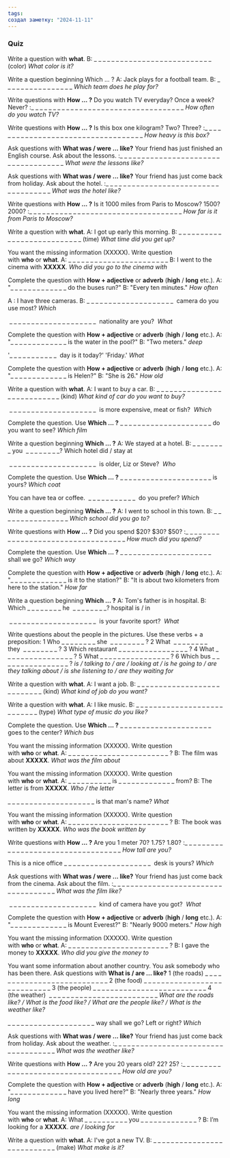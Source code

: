 ```yaml
---
tags: 
создал заметку: "2024-11-11"
---
```

### Quiz

Write a question with **what**.
B: _ _ _ _ _ _ _ _ _ _ _ _ _ _ _ _ _ _ _ _ _ _ _ _ _ _ _ (color)
	*What color is it?*


Write a question beginning  Which ... ?
A: Jack plays for a football team.
B: _ _ _ _ _ _ _ _ _ _ _ _ _ _ _ _
	*Which team does he play for?*


Write questions with **How ... ?**
Do you watch TV everyday? Once a week? Never?
:_ _ _ _ _ _ _ _ _ _ _ _ _ _ _ _ _ _ _ _ _ _ _ _ _ _ _ _ _ _ _ _ _ _ _
	*How often do you watch TV?*


Write questions with **How ... ?**
Is this box one kilogram? Two? Three?
:_ _ _ _ _ _ _ _ _ _ _ _ _ _ _ _ _ _ _ _ _ _ _ _ _ _ _ _ _ _ _ _ _ _ _
	*How heavy is this box?*


Ask questions with **What was / were ... like?**
Your friend has just finished an English course. Ask about the lessons.
:_ _ _ _ _ _ _ _ _ _ _ _ _ _ _ _ _ _ _ _ _ _ _ _ _ _ _ _ _ _ _ _ _ _ _ _
	*What were the lessons like?*


Ask questions with **What was / were ... like?**
Your friend has just come back from holiday. Ask about the hotel.
:_ _ _ _ _ _ _ _ _ _ _ _ _ _ _ _ _ _ _ _ _ _ _ _ _ _ _ _ _ _ _ _ _ _ _ _
	*What was the hotel like?*


Write questions with **How ... ?**
Is it 1000 miles from Paris to Moscow? 1500? 2000?
:_ _ _ _ _ _ _ _ _ _ _ _ _ _ _ _ _ _ _ _ _ _ _ _ _ _ _ _ _ _ _ _ _ _ _
	*How far is it from Paris to Moscow?*


Write a question with **what**.
A: I got up early this morning.
B: _ _ _ _ _ _ _ _ _ _ _ _ _ _ _ _ _ _ _ _ _ _ _ _ _ _ _ (time)
	*What time did you get up?*


You want the missing information (XXXXX). Write question with **who** or **what**.
A: _ _ _ _ _ _ _ _ _ _ _ _ _ _ _ _ _ _ _ _ _ _ _ 
B: I went to the cinema with **XXXXX**.
	*Who did you go to the cinema with*


Complete the question with **How + adjective** or **adverb** (**high** / **long** etc.).
A: "_ _ _ _ _ _ _ _ _ _ _ _ _ do the buses run?"
B: "Every ten minutes."
	*How often*


A : I have three cameras.
B: _ _ _ _ _ _ _ _ _ _ _ _ _ _ _ _ _ _ _ _  camera do you use most?
	*Which*


 _ _ _ _ _ _ _ _ _ _ _ _ _ _ _ _ _ _ _ _  nationality are you?
	 *What*


Complete the question with **How + adjective** or **adverb** (**high** / **long** etc.).
A: "_ _ _ _ _ _ _ _ _ _ _ _ _ is the water in the pool?"
B: "Two meters."
	*deep*


'_ _ _ _ _ _ _ _ _ _ _  day is it today?' 'Friday.'
	*What*


Complete the question with **How + adjective** or **adverb** (**high** / **long** etc.).
A: "_ _ _ _ _ _ _ _ _ _ _ _ _ is Helen?"
B: "She is 26."
	*How old*


Write a question with **what**.
A: I want to buy a car.
B: _ _ _ _ _ _ _ _ _ _ _ _ _ _ _ _ _ _ _ _ _ _ _ _ _ _ _ (kind)
	*What kind of car do you want to buy?*


 _ _ _ _ _ _ _ _ _ _ _ _ _ _ _ _ _ _ _ _  is more expensive, meat or fish?
	 *Which*


Complete the question. Use **Which ... ?**
_ _ _ _ _ _ _ _ _ _ _ _ _ _ _ _ _ _ _ _ _ do you want to see?
	*Which film*


Write a question beginning **Which ... ?**
A: We stayed at a hotel.
B: _ _ _ _ _ _ _ _ you  _ _ _ _ _ _ _ _?
	Which hotel did / stay at


 _ _ _ _ _ _ _ _ _ _ _ _ _ _ _ _ _ _ _ _  is older, Liz or Steve?
	 *Who*


Complete the question. Use **Which ... ?**
_ _ _ _ _ _ _ _ _ _ _ _ _ _ _ _ _ _ _ _ _ is yours?
	*Which coat*


You can have tea or coffee.  _ _ _ _ _ _ _ _ _ _ _  do you prefer?
	*Which*


Write a question beginning **Which ... ?**
A: I went to school in this town.
B: _ _ _ _ _ _ _ _ _ _ _ _ _ _ _ _
	*Which school did you go to?*


Write questions with **How ... ?**
Did you spend $20? $30? $50?
:_ _ _ _ _ _ _ _ _ _ _ _ _ _ _ _ _ _ _ _ _ _ _ _ _ _ _ _ _ _ _ _ _ _ _
	*How much did you spend?*


Complete the question. Use **Which ... ?**
_ _ _ _ _ _ _ _ _ _ _ _ _ _ _ _ _ _ _ _ _ shall we go?
	*Which way*


Complete the question with **How + adjective** or **adverb** (**high** / **long** etc.).
A: "_ _ _ _ _ _ _ _ _ _ _ _ _ is it to the station?"
B: "It is about two kilometers from here to the station."
	*How far*


Write a question beginning **Which ... ?**
A: Tom's father is in hospital.
B: Which _ _ _ _ _ _ _ _ he  _ _ _ _ _ _ _ _?
	hospital is / in


 _ _ _ _ _ _ _ _ _ _ _ _ _ _ _ _ _ _ _ _  is your favorite sport?
	 *What*



Write questions about the people in the pictures. Use these verbs + a preposition:
1 Who _ _ _ _ _ _ _ _ she  _ _ _ _ _ _ _ _ ?
2 What  _ _ _ _ _ _ _ _ they  _ _ _ _ _ _ _ _ ?
3 Which restaurant _ _ _ _ _ _ _ _ _ _ _ _ _ _ _ _ ?
4 What _ _ _ _ _ _ _ _ _ _ _ _ _ _ _ _ ?
5 What _ _ _ _ _ _ _ _ _ _ _ _ _ _ _ _ ?
6 Which bus _ _ _ _ _ _ _ _ _ _ _ _ _ _ _ _ ?
	*is / talking to / are / looking at / is he going to / are they talking about / is she listening to / are they waiting for*


Write a question with **what**.
A: I want a job.
B: _ _ _ _ _ _ _ _ _ _ _ _ _ _ _ _ _ _ _ _ _ _ _ _ _ _ _ (kind)
	*What kind of job do you want?*


Write a question with **what**.
A: I like music.
B: _ _ _ _ _ _ _ _ _ _ _ _ _ _ _ _ _ _ _ _ _ _ _ _ _ _ _ (type)
	*What type of music do you like?*


Complete the question. Use **Which ... ?**
_ _ _ _ _ _ _ _ _ _ _ _ _ _ _ _ _ _ _ _ _ goes to the center?
	*Which bus*


You want the missing information (XXXXX). Write question with **who** or **what**.
A: _ _ _ _ _ _ _ _ _ _ _ _ _ _ _ _ _ _ _ _ _ _ _ ?
B: The film was about **XXXXX**.
	*What was the film about*


You want the missing information (XXXXX). Write question with **who** or **what**.
A: _ _ _ _ _ _ _ _ _ _ is _ _ _ _ _ _ _ _ _ _ _ _ _ from?
B: The letter is from **XXXXX**.
	*Who / the letter*


_ _ _ _ _ _ _ _ _ _ _ _ _ _ _ _ _ _ _ _ is that man's name?
	*What*


You want the missing information (XXXXX). Write question with **who** or **what**.
A: _ _ _ _ _ _ _ _ _ _ _ _ _ _ _ _ _ _ _ _ _ _ _ ?
B: The book was written by **XXXXX**.
	*Who was the book written by*


Write questions with **How ... ?**
Are you 1 meter 70? 1.75? 1.80?
:_ _ _ _ _ _ _ _ _ _ _ _ _ _ _ _ _ _ _ _ _ _ _ _ _ _ _ _ _ _ _ _ _ _ _
	*How tall are you?*


This is a nice office _ _ _ _ _ _ _ _ _ _ _ _ _ _ _ _ _ _ _ _  desk is yours?
	*Which*


Ask questions with **What was / were ... like?**
Your friend has just come back from the cinema. Ask about the film.
:_ _ _ _ _ _ _ _ _ _ _ _ _ _ _ _ _ _ _ _ _ _ _ _ _ _ _ _ _ _ _ _ _ _ _ _
	*What was the film like?*


 _ _ _ _ _ _ _ _ _ _ _ _ _ _ _ _ _ _ _ _  kind of camera have you got?
	 *What*


Complete the question with **How + adjective** or **adverb** (**high** / **long** etc.).
A: "_ _ _ _ _ _ _ _ _ _ _ _ _ is Mount Everest?"
B: "Nearly 9000 meters."
	*How high*


You want the missing information (XXXXX). Write question with **who** or **what**.
A: _ _ _ _ _ _ _ _ _ _ _ _ _ _ _ _ _ _ _ _ _ _ _ ?
B: I gave the money to **XXXXX**.
	*Who did you give the money to*


You want some information about another country. You ask somebody who has been there. Ask questions with **What is / are ... like?**
1 (the roads) _ _ _ _ _ _ _ _ _ _ _ _ _ _ _ _ _ _ _ _ _ _ _ _ _ _ _
2 (the food) _ _ _ _ _ _ _ _ _ _ _ _ _ _ _ _ _ _ _ _ _ _ _ _ _ _ _ _
3 (the people) _ _ _ _ _ _ _ _ _ _ _ _ _ _ _ _ _ _ _ _ _ _ _ _ _ _
4 (the weather)  _ _ _ _ _ _ _ _ _ _ _ _ _ _ _ _ _ _ _ _ _ _ _ _ _
	*What are the roads like? / What is the food like? / What are the people like? / What is the weather like?*


_ _ _ _ _ _ _ _ _ _ _ _ _ _ _ _ _ _ _ _ way shall we go? Left or right?
	*Which*


Ask questions with **What was / were ... like?**
Your friend has just come back from holiday. Ask about the weather.
:_ _ _ _ _ _ _ _ _ _ _ _ _ _ _ _ _ _ _ _ _ _ _ _ _ _ _ _ _ _ _ _ _ _ _ _
	*What was the weather like?*


Write questions with **How ... ?**
Are you 20 years old? 22? 25?
:_ _ _ _ _ _ _ _ _ _ _ _ _ _ _ _ _ _ _ _ _ _ _ _ _ _ _ _ _ _ _ _ _ _ _
	*How old are you?*


Complete the question with **How + adjective** or **adverb** (**high** / **long** etc.).
A: "_ _ _ _ _ _ _ _ _ _ _ _ _ have you lived here?"
B: "Nearly three years."
	*How long*


You want the missing information (XXXXX). Write question with **who** or **what**.
A: What _ _ _ _ _ _ _ _ _ _ you _ _ _ _ _ _ _ _ _ _ _ _ _ ?
B: I’m looking for a **XXXXX**.
	*are / looking for*


Write a question with **what**.
A: I've got a new TV.
B: _ _ _ _ _ _ _ _ _ _ _ _ _ _ _ _ _ _ _ _ _ _ _ _ _ _ _ (make)
	*What make is it?*






